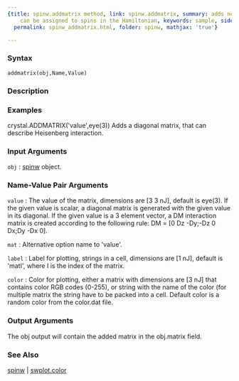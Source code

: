 ```yaml
---
{title: spinw.addmatrix method, link: spinw.addmatrix, summary: adds new matrix that
    can be assigned to spins in the Hamiltonian, keywords: sample, sidebar: sw_sidebar,
  permalink: spinw_addmatrix.html, folder: spinw, mathjax: 'true'}

---
```


### Syntax

`addmatrix(obj,Name,Value)`

### Description



### Examples

crystal.ADDMATRIX('value',eye(3))
Adds a diagonal matrix, that can describe Heisenberg interaction.

### Input Arguments

`obj`
: [spinw](spinw.html) object.

### Name-Value Pair Arguments

`value`
: The value of the matrix, dimensions are  [3 3 nJ], default is
  eye(3). If the given value is scalar, a diagonal matrix is
  generated with the given value in its diagonal. If the given
  value is a 3 element vector, a DM interaction matrix is created
  according to the following rule:
  DM = [0 Dz -Dy;-Dz 0 Dx;Dy -Dx 0].

`mat`
: Alternative option name to 'value'.

`label`
: Label for plotting, strings in a cell, dimensions are [1 nJ],
  default is 'matI', where I is the index of the matrix.

`color`
: Color for plotting, either a matrix with dimensions are  [3 nJ]
  that contains color RGB codes (0-255), or string with the name
  of the color (for multiple matrix the string have to be packed
  into a cell. Default color is a random color from the color.dat
  file.

### Output Arguments

The obj output will contain the added matrix in the obj.matrix field.

### See Also

[spinw](spinw.html) \| [swplot.color](swplot_color.html)

